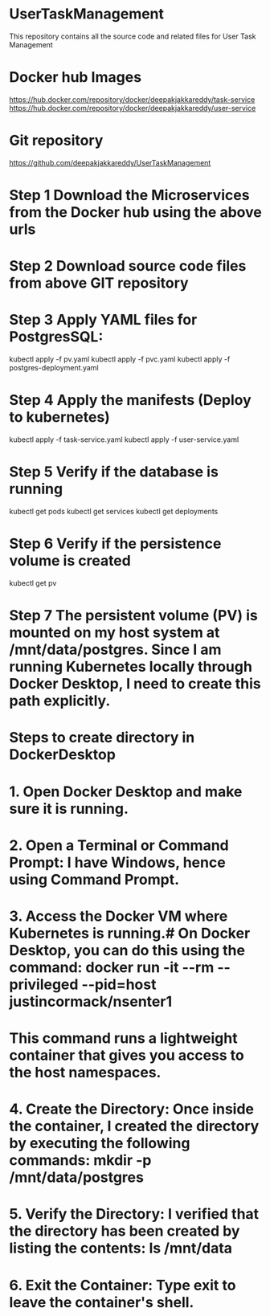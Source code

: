 # UserTaskManagement
This repository contains all the source code and related files for User Task Management
# Docker hub Images
https://hub.docker.com/repository/docker/deepakjakkareddy/task-service
https://hub.docker.com/repository/docker/deepakjakkareddy/user-service
# Git repository
https://github.com/deepakjakkareddy/UserTaskManagement
# Step 1 Download the Microservices from the Docker hub using the above urls
# Step 2 Download source code files from above GIT repository
# Step 3 Apply YAML files for PostgresSQL:
kubectl apply -f pv.yaml
kubectl apply -f pvc.yaml
kubectl apply -f postgres-deployment.yaml
# Step 4 Apply the manifests (Deploy to kubernetes)
kubectl apply -f task-service.yaml
kubectl apply -f user-service.yaml
# Step 5 Verify if the database is running
kubectl get pods
kubectl get services
kubectl get deployments
# Step 6 Verify if the persistence volume is created
kubectl get pv
# Step 7 The persistent volume (PV) is mounted on my host system at /mnt/data/postgres.  Since I am running Kubernetes locally through Docker Desktop, I need to create this path explicitly.
# Steps to create directory in DockerDesktop
# 1. Open Docker Desktop and make sure it is running.
# 2. Open a Terminal or Command Prompt: I have Windows, hence using Command Prompt.
# 3. Access the Docker VM where Kubernetes is running.# On Docker Desktop, you can do this using the command: docker run -it --rm --privileged --pid=host justincormack/nsenter1
# This command runs a lightweight container that gives you access to the host namespaces.
# 4. Create the Directory: Once inside the container, I created the directory by executing the following commands: mkdir -p /mnt/data/postgres
# 5. Verify the Directory: I verified that the directory has been created by listing the contents: ls /mnt/data
# 6. Exit the Container: Type exit to leave the container's shell.
